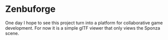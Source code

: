 # Zenbuforge
One day I hope to see this project turn into a platform for collaborative game development.
For now it is a simple glTF viewer that only views the Sponza scene.
